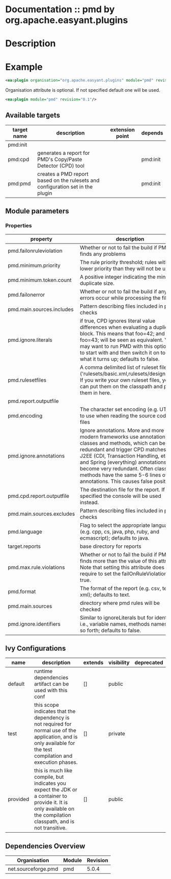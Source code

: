 # Documentation :: pmd by org.apache.easyant.plugins

# Description

# Example

```xml
<ea:plugin organisation="org.apache.easyant.plugins" module="pmd" revision="0.1"/>
```
Organisation attribute is optional. If not specified default one will be used.

```xml
<ea:plugin module="pmd" revision="0.1"/>
```

## Available targets

|target name|description|extension point|depends|
|-----------|-----------|---------------|-------|
|pmd:init||||
|pmd:cpd|generates a report for PMD's Copy/Paste Detector (CPD) tool||pmd:init|
|pmd:pmd|creates a PMD report based on the rulesets and configuration set in the plugin||pmd:init|

## Module parameters

### Properties

|property|description|required|default value|
|--------|-----------|--------|-------------|
|pmd.failonruleviolation|Whether or not to fail the build if PMD finds any problems|false|true|
|pmd.minimum.priority|The rule priority threshold; rules with lower priority than they will not be used|false|5|
|pmd.minimum.token.count|A positive integer indicating the minimum duplicate size.|false|100|
|pmd.failonerror|Whether or not to fail the build if any errors occur while processing the files|false|true|
|pmd.main.sources.includes|Pattern describing files included in pmd checks|false|**/*.java|
|pmd.ignore.literals|if true, CPD ignores literal value differences when evaluating a duplicate block. This means that foo=42; and foo=43; will be seen as equivalent. You may want to run PMD with this option off to start with and then switch it on to see what it turns up; defaults to false.|false|false|
|pmd.rulesetfiles|A comma delimited list of ruleset files ('rulesets/basic.xml,rulesets/design.xml'). If you write your own ruleset files, you can put them on the classpath and plug them in here.|false|rulesets/java/basic.xml,rulesets/java/imports.xml,java-unusedcode|
|pmd.report.outputfile||false|${target.reports}/pmd.xml|
|pmd.encoding|The character set encoding (e.g. UTF-8) to use when reading the source code files|false|UTF-8|
|pmd.ignore.annotations|Ignore annotations. More and more modern frameworks use annotations on classes and methods, which can be very redundant and trigger CPD matches. With J2EE (CDI, Transaction Handling, etc) and Spring (everything) annotations become very redundant. Often classes or methods have the same 5-6 lines of annotations. This causes false positives.|false|false|
|pmd.cpd.report.outputfile|The destination file for the report. If not specified the console will be used instead.|false|${target.reports}/cpd.${pmd.format}|
|pmd.main.sources.excludes|Pattern describing files included in pmd checks|false||
|pmd.language|Flag to select the appropriate language (e.g. cpp, cs, java, php, ruby, and ecmascript); defaults to java.|false|java|
|target.reports|base directory for reports|false|${target}/reports|
|pmd.max.rule.violations|Whether or not to fail the build if PMD finds more than the value of this attribute. Note that setting this attribute does not require to set the failOnRuleViolation to true.|false|0|
|pmd.format|The format of the report (e.g. csv, text, xml); defaults to text.|false|text|
|pmd.main.sources|directory where pmd rules will be checked|false|${basedir}/src/main/java|
|pmd.ignore.identifiers|Similar to ignoreLiterals but for identifiers; i.e., variable names, methods names, and so forth; defaults to false.|false|false|

## Ivy Configurations

|name|description|extends|visibility|deprecated|
|----|-----------|-------|----------|----------|
|default|runtime dependencies artifact can be used with this conf|[]|public||
|test|this scope indicates that the dependency is not required for normal use of the application, and is only available for the test compilation and execution phases.|[]|private||
|provided|this is much like compile, but indicates you expect the JDK or a container to provide it. It is only available on the compilation classpath, and is not transitive.|[]|public||

## Dependencies Overview

|Organisation|Module|Revision|
|------------|------|--------|
|net.sourceforge.pmd|pmd|5.0.4|

